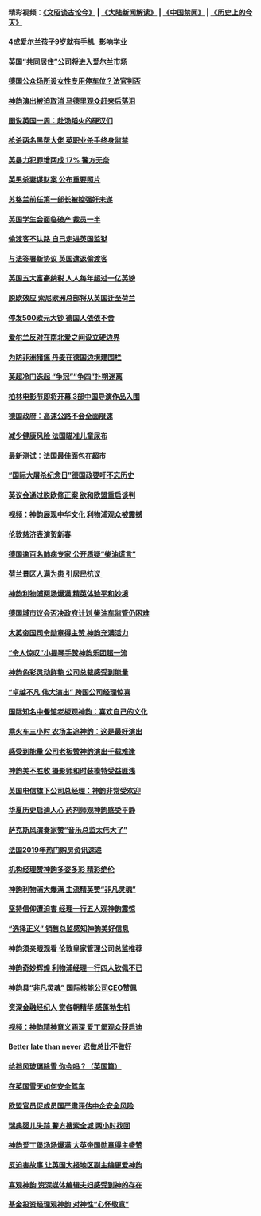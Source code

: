 #### 精彩视频：[《文昭谈古论今》](https://github.com/gfw-breaker/wenzhao) | [《大陆新闻解读》](https://github.com/gfw-breaker/ntdtv-comedy) | [《中国禁闻》](https://github.com/gfw-breaker/ntdtv-news) | [《历史上的今天》](https://github.com/gfw-breaker/today-in-history) 

#### [4成爱尔兰孩子9岁就有手机   影响学业](../pages/nsc974/n11018141.md?t=02020930) 

#### [英国“共同居住”公司将进入爱尔兰市场](../pages/nsc974/n11018074.md?t=02020930) 

#### [德国公众场所设女性专用停车位？法官判否](../pages/nsc974/n11018033.md?t=02020930) 

#### [神韵演出被迫取消 马德里观众赶来后落泪](../pages/nsc974/n11016854.md?t=02020930) 

#### [图说英国一周：赴汤蹈火的硬汉们](../pages/nsc974/n11016810.md?t=02020930) 

#### [枪杀两名黑帮大佬 英职业杀手终身监禁](../pages/nsc974/n11016799.md?t=02020930) 

#### [英暴力犯罪增两成 17% 警方无奈](../pages/nsc974/n11016787.md?t=02020930) 

#### [英男杀妻谋财案 公布重要照片](../pages/nsc974/n11016778.md?t=02020930) 

#### [苏格兰前任第一部长被控强奸未遂](../pages/nsc974/n11016772.md?t=02020930) 

#### [英国学生会面临破产 裁员一半](../pages/nsc974/n11016766.md?t=02020930) 

#### [偷渡客不认路 自己走进英国监狱](../pages/nsc974/n11016763.md?t=02020930) 

#### [与法签署新协议 英国遣返偷渡客](../pages/nsc974/n11016756.md?t=02020930) 

#### [英国五大富豪纳税 人人每年超过一亿英镑](../pages/nsc974/n11016706.md?t=02020930) 

#### [脱欧效应 索尼欧洲总部将从英国迁至荷兰](../pages/nsc974/n11015209.md?t=02020930) 

#### [停发500欧元大钞 德国人依依不舍](../pages/nsc974/n11015417.md?t=02020930) 

#### [爱尔兰反对在南北爱之间设立硬边界](../pages/nsc974/n11015382.md?t=02020930) 

#### [为防非洲猪瘟 丹麦在德国边境建围栏](../pages/nsc974/n11014368.md?t=02020930) 

#### [英超冷门迭起 “争冠”“争四”扑朔迷离](../pages/nsc974/n11014053.md?t=02020930) 

#### [柏林电影节即将开幕 3部中国导演作品入围](../pages/nsc974/n11013824.md?t=02020930) 

#### [德国政府：高速公路不会全面限速](../pages/nsc974/n11013841.md?t=02020930) 

#### [减少健康风险 法国瞄准儿童尿布](../pages/nsc974/n11012630.md?t=02020930) 

#### [最新测试：法国最佳面包在超市](../pages/nsc974/n11012842.md?t=02020930) 

#### [“国际大屠杀纪念日”德国政要吁不忘历史](../pages/nsc974/n11012513.md?t=02020930) 

#### [英议会通过脱欧修正案 欲和欧盟重启谈判](../pages/nsc974/n11011622.md?t=02020930) 

#### [视频：神韵展现中华文化 利物浦观众被震撼](../pages/nsc974/n11011005.md?t=02020930) 

#### [伦敦慈济表演贺新春](../pages/nsc974/n11011139.md?t=02020930) 

#### [德国逾百名肺病专家 公开质疑“柴油谎言”](../pages/nsc974/n11010325.md?t=02020930) 

#### [荷兰景区人满为患 引居民抗议 ](../pages/nsc974/n11010747.md?t=02020930) 

#### [神韵利物浦两场爆满 精英体验平和妙境](../pages/nsc974/n11010417.md?t=02020930) 

#### [德国城市议会否决政府计划 柴油车监管仍困难](../pages/nsc974/n11010716.md?t=02020930) 

#### [大英帝国司令勋章得主赞 神韵充满活力](../pages/nsc974/n11009434.md?t=02020930) 

#### [“令人惊叹”小提琴手赞神韵乐团超一流](../pages/nsc974/n11009535.md?t=02020930) 

#### [神韵色彩灵动鲜艳 公司总裁感受到能量](../pages/nsc974/n11009391.md?t=02020930) 

#### [“卓越不凡 伟大演出” 跨国公司经理惊喜](../pages/nsc974/n11009359.md?t=02020930) 

#### [国际知名中餐馆老板观神韵：喜欢自己的文化](../pages/nsc974/n11009314.md?t=02020930) 

#### [乘火车三小时 农场主追神韵：这是最好演出](../pages/nsc974/n11009299.md?t=02020930) 

#### [感受到能量 公司老板赞神韵演出千载难逢](../pages/nsc974/n11009226.md?t=02020930) 

#### [神韵美不胜收 摄影师和时装模特受益匪浅](../pages/nsc974/n11009171.md?t=02020930) 

#### [英国电信旗下公司总经理：神韵非常受欢迎](../pages/nsc974/n11008992.md?t=02020930) 

#### [华夏历史启迪人心 药剂师观神韵感受平静](../pages/nsc974/n11007232.md?t=02020930) 

#### [萨克斯风演奏家赞“音乐总监太伟大了”](../pages/nsc974/n11007174.md?t=02020930) 

#### [法国2019年热门购房资讯速递](../pages/nsc974/n10947033.md?t=02020930) 

#### [机构经理赞神韵多姿多彩 精彩绝伦](../pages/nsc974/n11006484.md?t=02020930) 

#### [神韵利物浦大爆满 主流精英赞“非凡灵魂”](../pages/nsc974/n11006697.md?t=02020930) 

#### [坚持信仰遭迫害 经理一行五人观神韵震惊](../pages/nsc974/n11006523.md?t=02020930) 

#### [“选择正义” 销售总监感知神韵美好信息](../pages/nsc974/n11006437.md?t=02020930) 

#### [神韵须亲眼观看 伦敦皇家管理公司总监推荐](../pages/nsc974/n11006402.md?t=02020930) 

#### [神韵奇妙辉煌 利物浦经理一行四人钦佩不已](../pages/nsc974/n11006397.md?t=02020930) 

#### [神韵具“非凡灵魂” 国际核能公司CEO赞佩](../pages/nsc974/n11006353.md?t=02020930) 

#### [资深金融经纪人 赏各朝精华 感蓬勃生机](../pages/nsc974/n11006347.md?t=02020930) 

#### [视频：神韵精神意义涵深 爱丁堡观众获启迪](../pages/nsc974/n11004622.md?t=02020930) 

#### [Better late than never 迟做总比不做好](../pages/nsc974/n11004768.md?t=02020930) 

#### [给挡风玻璃除雪 你会吗？（英国篇）](../pages/nsc974/n11004765.md?t=02020930) 

#### [在英国雪天如何安全驾车](../pages/nsc974/n11004758.md?t=02020930) 

#### [欧盟官员促成员国严肃评估中企安全风险](../pages/nsc974/n11004719.md?t=02020930) 

#### [瑞典婴儿失踪 警方搜索全城 两小时找回](../pages/nsc974/n11004065.md?t=02020930) 

#### [神韵爱丁堡场场爆满 大英帝国勋章得主盛赞](../pages/nsc974/n11003114.md?t=02020930) 

#### [反迫害故事 让英国大报地区副主编更爱神韵](../pages/nsc974/n11003184.md?t=02020930) 

#### [喜观神韵 资深媒体编辑夫妇感受到神的存在](../pages/nsc974/n11003116.md?t=02020930) 

#### [基金投资经理观神韵 对神性“心怀敬意”](../pages/nsc974/n11003069.md?t=02020930) 

